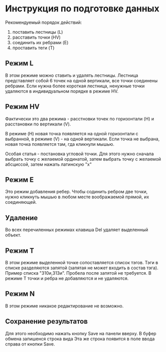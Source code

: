 Инструкция по подготовке данных
===============================
Рекомендуемый порядок действий:
1) поставить лестницы (L)
2) расставить точки  (HV) 
3) соединить их ребрами  (E)
4) проставить теги   (T)

Режим L
---
В этом режиме можно ставить и удалять лестницы.
Лестница представляет собой 6 точек на одной вертикали, все точки соединены ребрами.
Если нужна более короткая лестница, ненужные точки удаляются в индивидуальном порядке в режиме HV.

Режим HV
---
Фактически это два режима - расстновки точек по горизонтали (H) и расстановки по вертикали (V).

В режиме (H) новая точка появляется на одной горизонтали с выбранной, в режиме (V) - на одной вертикали.
Если точка не выбрана, новая точка появляется там, гда кликнули мышью.

Особая статья - постановка угловой точки. Для этого нужно сначала выбрать точку с желаемой ординатой, затем выбрать точку с желаемой абсциссой, затем нажать латинскую "x" 

Режим E
---
Это режим добавления ребер. 
Чтобы содинить ребром две точки, нужно кликнуть мышью в любом месте воображаемой прямой, их соединяющей.

Удаление
---
Во всех перечиленных режимах клавиша Del удаляет выделенный объект.

Режим T
---
В этом режиме выделенной точке сопоставляется список тэгов. Тэги в списке разделяются запятой (запятая не может входить в состав тэга).
Пример списка "310и,313и". Пробела после запятой не требуется.
В режиме Т точки и ребра не добавляются и не удаляются.

Режим N
---
 В этом режиме никакое редактирование не возможно.
 
 Сохранение результатов
 ---
 Для этого необходимо нажать кнопку Save на панели вверху.
 В буфер обмена запишенся строка вида
 Эта же строка появится в поле ввода справа от кнопки Save. 
